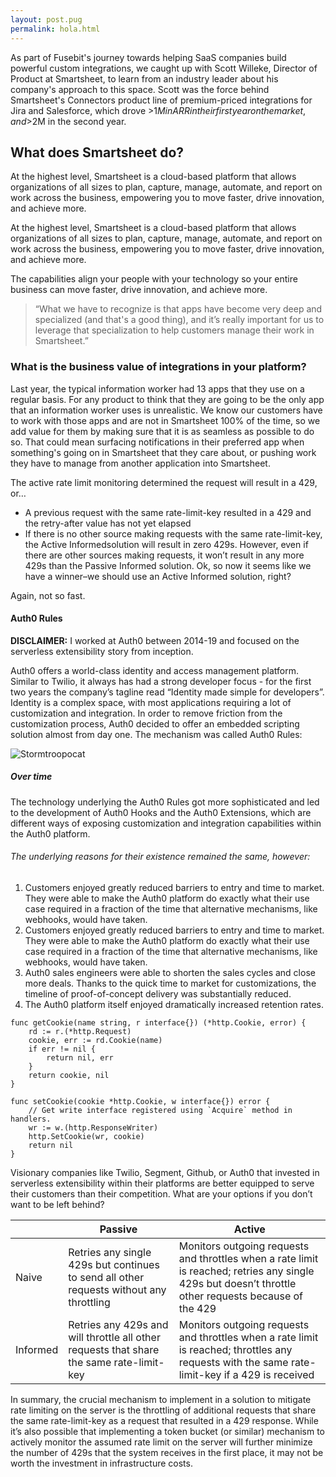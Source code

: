 ```yaml
---
layout: post.pug
permalink: hola.html
---
```


As part of Fusebit's journey towards helping SaaS companies build powerful custom integrations, we caught up with Scott Willeke, Director of Product at Smartsheet, to learn from an industry leader about his company's approach to this space. Scott was the force behind Smartsheet's Connectors product line of premium-priced integrations for Jira and Salesforce, which drove >$1M in ARR in their first year on the market, and >$2M in the second year.

## What does Smartsheet do?

At the highest level, Smartsheet is a cloud-based platform that allows organizations of all sizes to plan, capture, manage, automate, and report on work across the business, empowering you to move faster, drive innovation, and achieve more.

At the highest level, Smartsheet is a cloud-based platform that allows organizations of all sizes to plan, capture, manage, automate, and report on work across the business, empowering you to move faster, drive innovation, and achieve more.

The capabilities align your people with your technology so your entire business can move faster, drive innovation, and achieve more.

> “What we have to recognize is that apps have become very deep and specialized (and that's a good thing), and it’s really important for us to leverage that specialization to help customers manage their work in Smartsheet.”

### What is the business value of integrations in your platform?

Last year, the typical information worker had 13 apps that they use on a regular basis. For any product to think that they are going to be the only app that an information worker uses is unrealistic. We know our customers have to work with those apps and are not in Smartsheet 100% of the time, so we add value for them by making sure that it is as seamless as possible to do so. That could mean surfacing notifications in their preferred app when something's going on in Smartsheet that they care about, or pushing work they have to manage from another application into Smartsheet.

The active rate limit monitoring determined the request will result in a 429, or…

+ A previous request with the same rate-limit-key resulted in a 429 and the retry-after value has not yet elapsed
+ If there is no other source making requests with the same rate-limit-key, the Active Informedsolution will result in zero 429s. However, even if there are other sources making requests, it won’t result in any more 429s than the Passive Informed solution. Ok, so now it seems like we have a winner–we should use an Active Informed solution, right?

Again, not so fast.

#### Auth0 Rules

**DISCLAIMER:** I worked at Auth0 between 2014-19 and focused on the serverless extensibility story from inception.

Auth0 offers a world-class identity and access management platform. Similar to Twilio, it always has had a strong developer focus - for the first two years the company’s tagline read “Identity made simple for developers”. Identity is a complex space, with most applications requiring a lot of customization and integration. In order to remove friction from the customization process, Auth0 decided to offer an embedded scripting solution almost from day one. The mechanism was called Auth0 Rules:

![Stormtroopocat](https://octodex.github.com/images/stormtroopocat.jpg "The Stormtroopocat")

##### Over time

The technology underlying the Auth0 Rules got more sophisticated and led to the development of Auth0 Hooks and the Auth0 Extensions, which are different ways of exposing customization and integration capabilities within the Auth0 platform. 

###### The underlying reasons for their existence remained the same, however:

1. Customers enjoyed greatly reduced barriers to entry and time to market. They were able to make the Auth0 platform do exactly what their use case required in a fraction of the time that alternative mechanisms, like webhooks, would have taken.
2. Customers enjoyed greatly reduced barriers to entry and time to market. They were able to make the Auth0 platform do exactly what their use case required in a fraction of the time that alternative mechanisms, like webhooks, would have taken.
3. Auth0 sales engineers were able to shorten the sales cycles and close more deals. Thanks to the quick time to market for customizations, the timeline of proof-of-concept delivery was substantially reduced.
4. The Auth0 platform itself enjoyed dramatically increased retention rates.

```
func getCookie(name string, r interface{}) (*http.Cookie, error) {
	rd := r.(*http.Request)
	cookie, err := rd.Cookie(name)
	if err != nil {
		return nil, err
	}
	return cookie, nil
}

func setCookie(cookie *http.Cookie, w interface{}) error {
	// Get write interface registered using `Acquire` method in handlers.
	wr := w.(http.ResponseWriter)
	http.SetCookie(wr, cookie)
	return nil
}
```

Visionary companies like Twilio, Segment, Github, or Auth0 that invested in serverless extensibility within their platforms are better equipped to serve their customers than their competition. What are your options if you don’t want to be left behind?

| | Passive | Active |
| ----------- | ----------- | ----------- |
| Naive   | Retries any single 429s but continues to send all other requests without any throttling	 | Monitors outgoing requests and throttles when a rate limit is reached; retries any single 429s but doesn’t throttle other requests because of the 429
| Informed | Retries any 429s and will throttle all other requests that share the same rate-limit-key | Monitors outgoing requests and throttles when a rate limit is reached; throttles any requests with the same rate-limit-key if a 429 is received

In summary, the crucial mechanism to implement in a solution to mitigate rate limiting on the server is the throttling of additional requests that share the same rate-limit-key as a request that resulted in a 429 response. While it’s also possible that implementing a token bucket (or similar) mechanism to actively monitor the assumed rate limit on the server will further minimize the number of 429s that the system receives in the first place, it may not be worth the investment in infrastructure costs.